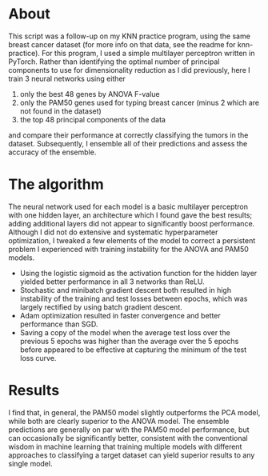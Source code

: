 # About
This script was a follow-up on my KNN practice program, using the same breast cancer dataset (for more info on that data, see the readme for knn-practice). For this program, I used a simple multilayer perceptron written in PyTorch. Rather than identifying the optimal number of principal components to use for dimensionality reduction as I did previously, here I train 3 neural networks using either

1) only the best 48 genes by ANOVA F-value
2) only the PAM50 genes used for typing breast cancer (minus 2 which are not found in the dataset)
4) the top 48 principal components of the data

and compare their performance at correctly classifying the tumors in the dataset. Subsequently, I ensemble all of their predictions and assess the accuracy of the ensemble.

# The algorithm
The neural network used for each model is a basic multilayer perceptron with one hidden layer, an architecture which I found gave the best results; adding additional layers did not appear to significantly boost performance. Although I did not do extensive and systematic hyperparameter optimization, I tweaked a few elements of the model to correct a persistent problem I experienced with training instability for the ANOVA and PAM50 models.

* Using the logistic sigmoid as the activation function for the hidden layer yielded better performance in all 3 networks than ReLU.
* Stochastic and minibatch gradient descent both resulted in high instability of the training and test losses between epochs, which was largely rectified by using batch gradient descent.
* Adam optimization resulted in faster convergence and better performance than SGD.
* Saving a copy of the model when the average test loss over the previous 5 epochs was higher than the average over the 5 epochs before appeared to be effective at capturing the minimum of the test loss curve.

# Results
I find that, in general, the PAM50 model slightly outperforms the PCA model, while both are clearly superior to the ANOVA model. The ensemble predictions are generally on par with the PAM50 model performance, but can occasionally be significantly better, consistent with the conventional wisdom in machine learning that training multiple models with different approaches to classifying a target dataset can yield superior results to any single model.
